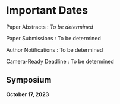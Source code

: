 # Important Dates

Paper Abstracts
: <em>To be determined</em>

Paper Submissions
: To be determined

Author Notifications
: To be determined

Camera-Ready Deadline
: To be determined

## Symposium

**October 17, 2023**
